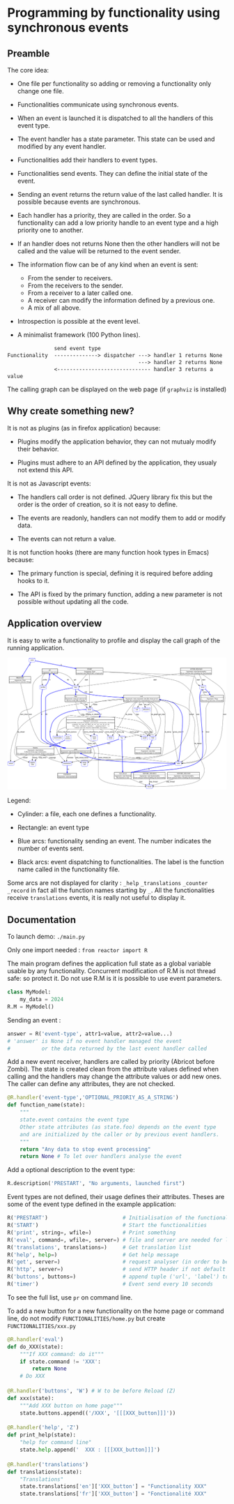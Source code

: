 # Programming by functionality using synchronous events

## Preamble

The core idea:

   * One file per functionality so adding or removing a functionality
     only change one file.

   * Functionalities communicate using synchronous events.

   * When an event is launched it is dispatched to all the handlers
     of this event type.

   * The event handler has a state parameter.
     This state can be used and modified by any event handler.

   * Functionalities add their handlers to event types.

   * Functionalities send events. They can define the initial state of the event.

   * Sending an event returns the return value of the last called handler.
     It is possible because events are synchronous.

   * Each handler has a priority, they are called in the order.
     So a functionality can add a low priority handle to an event type
     and a high priority one to another.
    
   * If an handler does not returns None then the other handlers
     will not be called and the value will be returned to
     the event sender.

   * The information flow can be of any kind when an event is sent:

       * From the sender to receivers.
       * From the receivers to the sender.
       * From a receiver to a later called one.
       * A receiver can modify the information defined by a previous one.
       * A mix of all above.

   * Introspection is possible at the event level.

   * A minimalist framework (100 Python lines).

```
               send event type
Functionality  --------------> dispatcher ---> handler 1 returns None
                                          ---> handler 2 returns None
               <------------------------------ handler 3 returns a value
```

The calling graph can be displayed on the web page (if `graphviz` is installed)

## Why create something new?

It is not as plugins (as in firefox application) because:

  * Plugins modify the application behavior,
    they can not mutualy modify their behavior.
  
  * Plugins must adhere to an API defined by the application,
    they usualy not extend this API.

It is not as Javascript events:

  * The handlers call order is not defined.
    JQuery library fix this but the order is the order of creation,
    so it is not easy to define.

  * The events are readonly, handlers can not modify them to add
    or modify data.

  * The events can not return a value.

It is not function hooks (there are many function hook types in Emacs) because:

  * The primary function is special,
    defining it is required before adding hooks to it.

  * The API is fixed by the primary function,
    adding a new parameter is not possible without updating all the code.

## Application overview

It is easy to write a functionality to profile and display the call graph
of the running application.

![Application call graph](graph.svg)

Legend:

   * Cylinder: a file, each one defines a functionality.

   * Rectangle: an event type

   * Blue arcs: functionality sending an event.
     The number indicates the number of events sent.

   * Black arcs: event dispatching to functionalities.
     The label is the function name called in the functionality file.

Some arcs are not displayed for clarity : `_help` `_translations` `_counter` `_record`
in fact all the function names starting by `_`.
All the functionalities receive `translations` events,
it is really not useful to display it.

## Documentation

To launch demo:  `./main.py`

Only one import needed : `from reactor import R`

The main program defines the application full state as a global variable
usable by any functionality.
Concurrent modification of R.M is not thread safe: so protect it.
Do not use R.M is it is possible to use event parameters.

```python
class MyModel:
    my_data = 2024
R.M = MyModel()
```

Sending an event :

```python
answer = R('event-type', attr1=value, attr2=value...)
# 'answer' is None if no event handler managed the event
#          or the data returned by the last event handler called
```

Add a new event receiver, handlers are called by priority (Abricot before Zombi).
The state is created clean from the attribute values defined when calling
and the handlers may change the attribute values or add new ones.
The caller can define any attributes, they are not checked.

```python
@R.handler('event-type','OPTIONAL_PRIORIY_AS_A_STRING')
def function_name(state):
    """
    state.event contains the event type
    Other state attributes (as state.foo) depends on the event type
    and are initialized by the caller or by previous event handlers.
    """
    return "Any data to stop event processing"
    return None # To let over handlers analyse the event
```

Add a optional description to the event type:
```python
R.description('PRESTART', "No arguments, launched first")
```

Event types are not defined, their usage defines their attributes.
Theses are some of the event type defined in the example application:

```python
R('PRESTART')                        # Initialisation of the functionalities
R('START')                           # Start the functionalities
R('print', string=, wfile=)          # Print something
R('eval', command=, wfile=, server=) # file and server are needed for live log
R('translations', translations=)     # Get translation list
R('help', help=)                     # Get help message
R('get', server=)                    # request analyser (in order to be stackable)
R('http', server=)                   # send HTTP header if not default
R('buttons', buttons=)               # append tuple ('url', 'label') to add HTML buttons
R('timer')                           # Event send every 10 seconds
```

To see the full list, use `pr` on command line.

To add a new button for a new functionality on the home page or command line,
do not modify `FUNCTIONALITIES/home.py` but create `FUNCTIONALITIES/xxx.py`

```python
@R.handler('eval')
def do_XXX(state):
    """If XXX command: do it"""
    if state.command != 'XXX':
        return None
    # Do XXX

@R.handler('buttons', 'W') # W to be before Reload (Z)
def xxx(state):
    """Add XXX button on home page"""
    state.buttons.append(('/XXX', '[[[XXX_button]]]'))

@R.handler('help', 'Z')
def print_help(state):
    "help for command line"
    state.help.append('  XXX : [[[XXX_button]]]')

@R.handler('translations')
def translations(state):
    "Translations"
    state.translations['en']['XXX_button'] = "Functionality XXX"
    state.translations['fr']['XXX_button'] = "Fonctionalité XXX"
```
